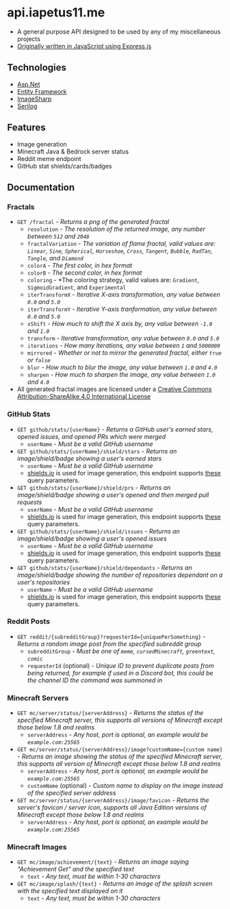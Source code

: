 # api.iapetus11.me
- A general purpose API designed to be used by any of my miscellaneous projects
- [Originally written in JavaScript using Express.js](https://github.com/Iapetus-11/api.iapetus11.me/tree/4c746d8bc9f6adc993b6dc54fc0a564b92512f73) 

## Technologies
- [Asp.Net](https://dotnet.microsoft.com/en-us/apps/aspnet)
- [Entity Framework](https://docs.microsoft.com/en-us/ef/)
- [ImageSharp](https://sixlabors.com/products/imagesharp/)
- [Serilog](https://serilog.net/)

## Features
- Image generation
- Minecraft Java & Bedrock server status
- Reddit meme endpoint
- GitHub stat shields/cards/badges

## Documentation
### Fractals
- `GET /fractal` - *Returns a png of the generated fractal*
    - `resolution` - *The resolution of the returned image, any number between `512` and `2048`*
    - `fractalVariation` - *The variation of flame fractal, valid values are: `Linear`, `Sine`, `Spherical`, `Horseshoe`, `Cross`, `Tangent`, `Bubble`, `RadTan`, `Tangle`, and `Diamond`*
    - `colorA` - *The first color, in hex format*
    - `colorB` - *The second color, in hex format*
    - `coloring` - *The coloring strategy, valid values are: `Gradient`, `SigmoidGradient`, and `Experimental`
    - `iterTransformX` - *Iterative X-axis transformation, any value between `0.0` and `5.0`*
    - `iterTransformY` - *Iterative Y-axis tranformation, any value between `0.0` and `5.0`*
    - `xShift` - *How much to shift the X axis by, any value between `-1.0` and `1.0`*
    - `transform` - *Iterative transformation, any value between `0.0` and `5.0`*
    - `iterations` - *How many iterations, any value between `1` and `5000000`*
    - `mirrored` - *Whether or not to mirror the generated fractal, either `true` or `false`*
    - `blur` - *How much to blur the image, any value between `1.0` and `4.0`*
    - `sharpen` - *How much to sharpen the image, any value between `1.0` and `4.0`*
- All generated fractal images are licensed under a [Creative Commons Attribution-ShareAlike 4.0 International License](https://creativecommons.org/licenses/by-sa/4.0/)

### GitHub Stats
- `GET github/stats/{userName}` - *Returns a GitHub user's earned stars, opened issues, and opened PRs which were merged*
  - `userName` - *Must be a valid GitHub username*
- `GET github/stats/{userName}/shield/stars` - *Returns an image/shield/badge showing a user's earned stars*
  - `userName` - *Must be a valid GitHub username*
  - [shields.io](https://shields.io/) is used for image generation, this endpoint supports [these](https://shields.io/#your-badge) query parameters.
- `GET github/stats/{userName}/shield/prs` - *Returns an image/shield/badge showing a user's opened and then merged pull requests*
  - `userName` - *Must be a valid GitHub username*
  - [shields.io](https://shields.io/) is used for image generation, this endpoint supports [these](https://shields.io/#your-badge) query parameters.
- `GET github/stats/{userName}/shield/issues` - *Returns an image/shield/badge showing a user's opened issues*
  - `userName` - *Must be a valid GitHub username*
  - [shields.io](https://shields.io/) is used for image generation, this endpoint supports [these](https://shields.io/#your-badge) query parameters.
- `GET github/stats/{userName}/shield/dependants` - *Returns an image/shield/badge showing the number of repositories dependant on a user's repositories*
  - `userName` - *Must be a valid GitHub username*
  - [shields.io](https://shields.io/) is used for image generation, this endpoint supports [these](https://shields.io/#your-badge) query parameters.
### Reddit Posts
- `GET reddit/{subredditGroup}?requesterId={uniquePerSomething}` - *Returns a random image post from the specified subreddit group*
  - `subredditGroup` - *Must be one of `meme`, `cursedMinecraft`, `greentext`, `comic`*
  - `requesterId` (optional) - *Unique ID to prevent duplicate posts from being returned, for example if used in a Discord bot, this could be the channel ID the command was summoned in*
### Minecraft Servers
- `GET mc/server/status/{serverAddress}` - *Returns the status of the specified Minecraft server, this supports all versions of Minecraft except those below 1.8 and realms*
  - `serverAddress` - *Any host, port is optional, an example would be `example.com:25565`*
- `GET mc/server/status/{serverAddress}/image?customName={custom name}` - *Returns an image showing the status of the specified Minecraft server, this supports all version of Minecraft except those below 1.8 and realms*
  - `serverAddress` - *Any host, port is optional, an example would be `example.com:25565`*
  - `customName` (optional) - *Custom name to display on the image instead of the specified server address*
- `GET mc/server/status/{serverAddress}/image/favicon` - *Returns the server's favicon / server icon, supports all Java Edition versions of Minecraft except those below 1.8 and realms*
  - `serverAddress` - *Any host, port is optional, an example would be `example.com:25565`*
### Minecraft Images
- `GET mc/image/achievement/{text}` - *Returns an image saying "Achievement Get" and the specified text*
  - `text` - *Any text, must be within 1-30 characters*
- `GET mc/image/splash/{text}` - *Returns an image of the splash screen with the specified text displayed on it*
  - `text` - *Any text, must be within 1-30 characters*
